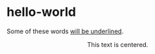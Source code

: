 # hello-world
Some of these words <ins>will be underlined</ins>.
<center>This text is centered.</center>
